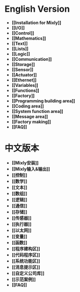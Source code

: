 # English Version
- **[[Installation for Mixly]]**
- **[[I/O]]**
- **[[Control]]**
- **[[Mathematics]]**
- **[[Text]]**
- **[[Lists]]**
- **[[Logic]]**
- **[[Communication]]**
- **[[Storage]]**
- **[[Sensor]]**
- **[[Actuator]]**
- **[[Ethernet]]**
- **[[Variables]]**
- **[[Functions]]**
- **[[Factory]]**
- **[[Programming building area]]**
- **[[Coding area]]**
- **[[System function area]]**
- **[[Message area]]**
- **[[Factory making]]**
- **[[FAQ]]**

# 中文版本
- **[[Mixly安装]]**
- **[[Mixly输入&输出]]**
- **[[控制]]**
- **[[数学]]**
- **[[文本]]**
- **[[数组]]**
- **[[逻辑]]**
- **[[通信]]**
- **[[存储]]**
- **[[传感器]]**
- **[[执行器]]**
- **[[以太网]]**
- **[[变量]]**
- **[[函数]]**
- **[[程序建构区]]**
- **[[代码程序区]]**
- **[[系统功能区]]**
- **[[消息提示区]]**
- **[[自定义公司库]]**
- **[[示范案例]]**
- **[[FAQ]]**